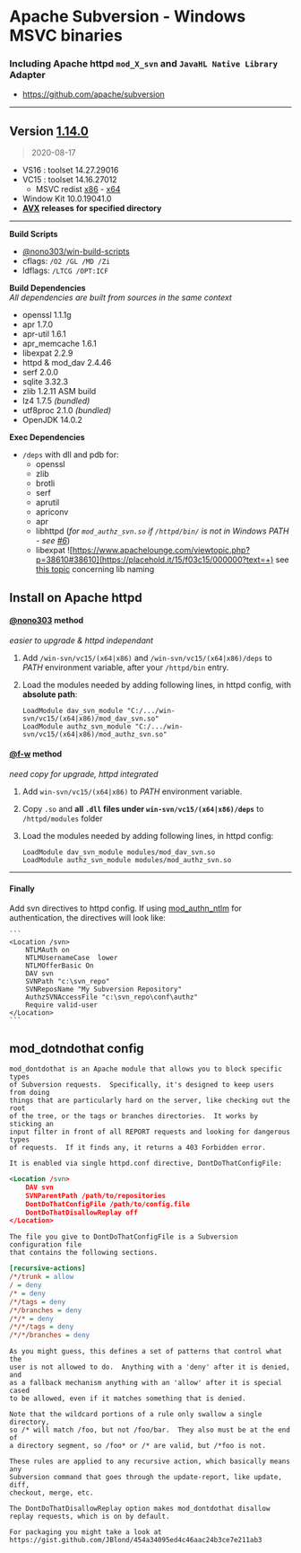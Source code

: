 # Apache Subversion - Windows MSVC binaries #
### Including Apache httpd `mod_X_svn` and `JavaHL Native Library` Adapter   
 - https://github.com/apache/subversion

----
## Version [1.14.0](https://github.com/apache/subversion/tree/1.14.0)
> 2020-08-17
- VS16 : toolset 14.27.29016
- VC15 : toolset 14.16.27012
  - MSVC redist  [x86](https://aka.ms/vs/16/release/vc_redist.x86.exe) - [x64](https://aka.ms/vs/16/release/vc_redist.x64.exe)
- Window Kit 10.0.19041.0
- **[AVX](https://msdn.microsoft.com/fr-fr/library/jj620901.aspx) releases** __for specified directory__
----
**Build Scripts** 

- [@nono303/win-build-scripts](https://github.com/nono303/win-build-scripts)
- cflags: `/O2 /GL /MD /Zi`
- ldflags: `/LTCG /OPT:ICF`

**Build Dependencies**  
*All dependencies are built from sources in the same context*

 - openssl 1.1.1g
 - apr 1.7.0
 - apr-util 1.6.1
 - apr_memcache 1.6.1
 - libexpat 2.2.9
 - httpd & mod_dav 2.4.46
 - serf 2.0.0
 - sqlite 3.32.3
 - zlib 1.2.11 ASM build
 - lz4 1.7.5 *(bundled)*
 - utf8proc 2.1.0 *(bundled)*
 - OpenJDK 14.0.2

**Exec Dependencies**

- `/deps` with dll and pdb for:
  - openssl
  - zlib
  - brotli
  - serf
  - aprutil
  - apriconv
  - apr
  - libhttpd (*for `mod_authz_svn.so` if `/httpd/bin/`  is not in Windows PATH - see [#6](https://github.com/nono303/win-svn/issues/6#issuecomment-674782866)*)
  - libexpat ![https://www.apachelounge.com/viewtopic.php?p=38610#38610](https://placehold.it/15/f03c15/000000?text=+) see [this topic](https://www.apachelounge.com/viewtopic.php?p=38610#38610) concerning lib naming

## Install on Apache httpd  
#### [@nono303](https://github.com/nono303) method  
*easier to upgrade & httpd independant*  
1. Add `/win-svn/vc15/(x64|x86)` and `/win-svn/vc15/(x64|x86)/deps` to *PATH* environment variable, after your `/httpd/bin` entry.
2. Load the modules needed by adding following lines, in httpd config, with **absolute path**:

    ```
    LoadModule dav_svn_module "C:/.../win-svn/vc15/(x64|x86)/mod_dav_svn.so"
    LoadModule authz_svn_module "C:/.../win-svn/vc15/(x64|x86)/mod_authz_svn.so"
    ```

#### [@f-w](https://github.com/f-w]) method
*need copy for upgrade, httpd integrated*
1. Add `win-svn/vc15/(x64|x86)` to *PATH* environment variable.
2. Copy `.so` and **all `.dll` files under `win-svn/vc15/(x64|x86)/deps`** to `/httpd/modules` folder
3. Load the modules needed by adding following lines, in httpd config:

    ```
    LoadModule dav_svn_module modules/mod_dav_svn.so
    LoadModule authz_svn_module modules/mod_authz_svn.so
    ```

----
#### Finally 
Add svn directives to httpd config. 
If using [mod_authn_ntlm](https://github.com/TQsoft-GmbH/mod_authn_ntlm) for authentication, the directives will look like:

    ```
    <Location /svn>
        NTLMAuth on
        NTLMUsernameCase  lower
        NTLMOfferBasic On
        DAV svn
        SVNPath "c:\svn_repo"
        SVNReposName "My Subversion Repository"
        AuthzSVNAccessFile "c:\svn_repo\conf\authz"
        Require valid-user
    </Location>
    ```

## mod_dotndothat config
	mod_dontdothat is an Apache module that allows you to block specific types
	of Subversion requests.  Specifically, it's designed to keep users from doing
	things that are particularly hard on the server, like checking out the root
	of the tree, or the tags or branches directories.  It works by sticking an
	input filter in front of all REPORT requests and looking for dangerous types
	of requests.  If it finds any, it returns a 403 Forbidden error.
	
	It is enabled via single httpd.conf directive, DontDoThatConfigFile:
```xml
<Location /svn>
	DAV svn
	SVNParentPath /path/to/repositories
	DontDoThatConfigFile /path/to/config.file
	DontDoThatDisallowReplay off
</Location>
```
	The file you give to DontDoThatConfigFile is a Subversion configuration file
	that contains the following sections.

```ini
[recursive-actions]
/*/trunk = allow
/ = deny
/* = deny
/*/tags = deny
/*/branches = deny
/*/* = deny
/*/*/tags = deny
/*/*/branches = deny
```
	As you might guess, this defines a set of patterns that control what the
	user is not allowed to do.  Anything with a 'deny' after it is denied, and
	as a fallback mechanism anything with an 'allow' after it is special cased
	to be allowed, even if it matches something that is denied.
	
	Note that the wildcard portions of a rule only swallow a single directory,
	so /* will match /foo, but not /foo/bar.  They also must be at the end of
	a directory segment, so /foo* or /* are valid, but /*foo is not.
	
	These rules are applied to any recursive action, which basically means any
	Subversion command that goes through the update-report, like update, diff,
	checkout, merge, etc.
	
	The DontDoThatDisallowReplay option makes mod_dontdothat disallow
	replay requests, which is on by default.
	
	For packaging you might take a look at https://gist.github.com/JBlond/454a34095ed4c46aac24b3ce7e211ab3